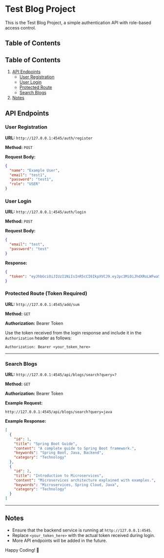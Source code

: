# Test Blog Project

This is the Test Blog Project, a simple authentication API with role-based access control.

## Table of Contents

## Table of Contents
1. [API Endpoints](#api-endpoints)
    - [User Registration](#user-registration)
    - [User Login](#user-login)
    - [Protected Route](#protected-route-token-required)
    - [Search Blogs](#search-blogs)
2. [Notes](#notes)

## API Endpoints

### User Registration

**URL:** `http://127.0.0.1:4545/auth/register`

**Method:** `POST`

**Request Body:**

```json
{
  "name": "Example User",
  "email": "test1",
  "password": "test1",
  "role": "USER"
}
```

### User Login

**URL:** `http://127.0.0.1:4545/auth/login`

**Method:** `POST`

**Request Body:**

```json
{
  "email": "test",
  "password": "test"
}
```

**Response:**

```json
{
  "token": "eyJhbGciOiJIUzI1NiIsInR5cCI6IkpXVCJ9.eyJpc3MiOiJhdXRoLWFwaSIsInN1YiI6InRlc3QiLCJleHAiOjE3NDExNTc5NTl9.28ygI6y3MKFrq9Ft7LLrzS8iA8feWqZxuoBAHXViDDA"
}
```

### Protected Route (Token Required)

**URL:** `http://127.0.0.1:4545/add/sum`

**Method:** `GET`

**Authorization:** Bearer Token

Use the token received from the login response and include it in the `Authorization` header as follows:

```
Authorization: Bearer <your_token_here>
```

---

### Search Blogs
**URL:** `http://127.0.0.1:4545/api/blogs/search?query=?`

**Method:** `GET`

**Authorization:** Bearer Token

**Example Request:**
```
http://127.0.0.1:4545/api/blogs/search?query=java
```

**Example Response:**
```json
[
  {
    "id": 1,
    "title": "Spring Boot Guide",
    "content": "A complete guide to Spring Boot framework.",
    "keywords": "Spring Boot, Java, Backend",
    "category": "Technology"
  },
  {
    "id": 2,
    "title": "Introduction to Microservices",
    "content": "Microservices architecture explained with examples.",
    "keywords": "Microservices, Spring Cloud, Java",
    "category": "Technology"
  }
]
```

---

## Notes

- Ensure that the backend service is running at `http://127.0.0.1:4545`.
- Replace `<your_token_here>` with the actual token received during login.
- More API endpoints will be added in the future.

Happy Coding! 🚀

